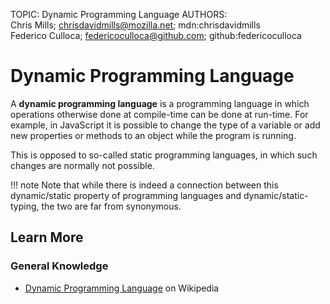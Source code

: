 TOPIC: Dynamic Programming Language
AUTHORS: Chris Mills; chrisdavidmills@mozilla.net; mdn:chrisdavidmills
         Federico Culloca; federicoculloca@github.com; github:federicoculloca

# Dynamic Programming Language

A **dynamic programming language** is a programming language in which operations otherwise done at
compile-time can be done at run-time. For example, in JavaScript it is possible to change the type
of a variable or add new properties or methods to an object while the program is running.

This is opposed to so-called static programming languages, in which such changes are normally not possible.

!!! note
    Note that while there is indeed a connection between this dynamic/static property of programming
    languages and dynamic/static-typing, the two are far from synonymous.

## Learn More

### General Knowledge

- [Dynamic Programming Language](uhttps://en.wikipedia.org/wiki/Dynamic%20programming%20languagerl)
on Wikipedia
